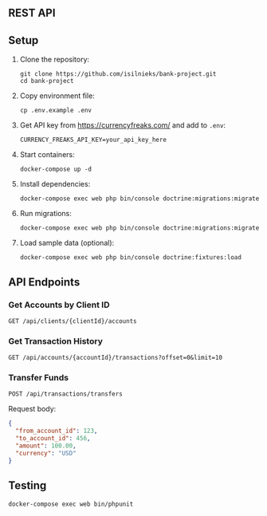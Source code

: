 ## REST API

## Setup

1. Clone the repository:
   ```
   git clone https://github.com/isilnieks/bank-project.git
   cd bank-project
   ```

2. Copy environment file:
   ```
   cp .env.example .env
   ```

3. Get API key from https://currencyfreaks.com/ and add to `.env`:
   ```
   CURRENCY_FREAKS_API_KEY=your_api_key_here
   ```

4. Start containers:
   ```
   docker-compose up -d
   ```

5. Install dependencies:
   ```
   docker-compose exec web php bin/console doctrine:migrations:migrate
   ```

6. Run migrations:
   ```
   docker-compose exec web php bin/console doctrine:migrations:migrate
   ```

7. Load sample data (optional):
   ```
   docker-compose exec web php bin/console doctrine:fixtures:load
   ```

## API Endpoints

### Get Accounts by Client ID
```
GET /api/clients/{clientId}/accounts
```

### Get Transaction History
```
GET /api/accounts/{accountId}/transactions?offset=0&limit=10
```

### Transfer Funds
```
POST /api/transactions/transfers
```
Request body:
```json
{
  "from_account_id": 123,
  "to_account_id": 456,
  "amount": 100.00,
  "currency": "USD"
}
```

## Testing

```
docker-compose exec web bin/phpunit
```
